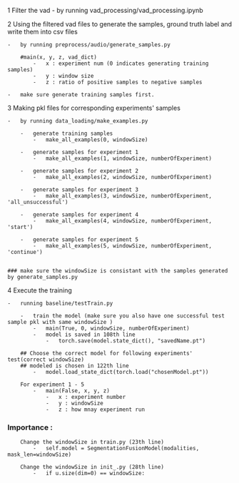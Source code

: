﻿
1   Filter the vad 
    -   by running vad_processing/vad_processing.ipynb


2   Using the filtered vad files to generate the samples, ground truth label and write them into csv files
    
    -   by running preprocess/audio/generate_samples.py 
        
        #main(x, y, z, vad_dict) 
            -   x : experiment num (0 indicates generating training samples)
            -   y : window size
            -   z : ratio of positive samples to negative samples

    -   make sure generate training samples first.

3   Making pkl files for corresponding experiments' samples

    -   by running data_loading/make_examples.py

        -   generate training samples  
            -   make_all_examples(0, windowSize)

        -   generate samples for experiment 1
            -   make_all_examples(1, windowSize, numberOfExperiment)

        -   generate samples for experiment 2
            -   make_all_examples(2, windowSize, numberOfExperiment)

        -   generate samples for experiment 3
            -   make_all_examples(3, windowSize, numberOfExperiment, 'all_unsuccessful')
        
        -   generate samples for experiment 4
            -   make_all_examples(4, windowSize, numberOfExperiment, 'start')

        -   generate samples for experiment 5
            -   make_all_examples(5, windowSize, numberOfExperiment, 'continue')


    ### make sure the windowSize is consistant with the samples generated by generate_samples.py


4   Execute the training 

    -   running baseline/testTrain.py

        -   train the model (make sure you also have one successful test sample pkl with same windowSize )
            -   main(True, 0, windowSize, numberOfExperiment) 
            -   model is saved in 108th line
                -   torch.save(model.state_dict(), "savedName.pt")
        
        ## Choose the correct model for following experiments' test(correct windowSize)
        ## modeled is chosen in 122th line
            -   model.load_state_dict(torch.load("chosenModel.pt"))

        For experiment 1 - 5
            -   main(False, x, y, z)
                -   x : experiment number
                -   y : windowSize
                -   z : how mnay experiment run


### Importance : 
        Change the windowSize in train.py (23th line)
            -   self.model = SegmentationFusionModel(modalities, mask_len=windowSize)
    
        Change the windowSize in init_.py (28th line)
            -   if u.size(dim=0) == windowSize:

        
